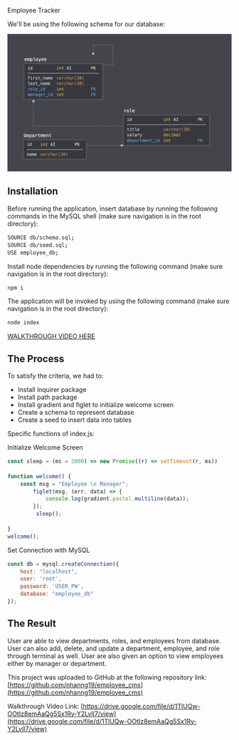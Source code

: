 Employee Tracker

We'll be using the following schema for our database:

![](./img/data.png)

## Installation

Before running the application, insert database by running the following commands in the MySQL shell (make sure navigation is in the root directory):

```bash
SOURCE db/schema.sql;
SOURCE db/seed.sql;
USE employee_db;
```

Install node dependencies by running the following command (make sure navigation is in the root directory):

```bash
npm i
```

The application will be invoked by using the following command (make sure navigation is in the root directory):

```bash
node index
```

[WALKTHROUGH VIDEO HERE](https://drive.google.com/file/d/1TlUQw-OOtIz8emAaQg5Sx1Ry-Y2LvlI7/view)

## The Process
To satisfy the criteria, we had to:
- Install inquirer package
- Install path package
- Install gradient and figlet to initialize welcome screen
- Create a schema to represent database
- Create a seed to insert data into tables

Specific functions of index.js:

Initialize Welcome Screen
```javascript
const sleep = (ms = 2000) => new Promise((r) => setTimeout(r, ms))

function welcome() {
    const msg = "Employee \n Manager";
        figlet(msg, (err, data) => {
            console.log(gradient.pastel.multiline(data));
        });
         sleep();

}
welcome();
```

Set Connection with MySQL
```javascript
const db = mysql.createConnection({
    host: "localhost",
    user: 'root',
    password: 'USER_PW',
    database: "employee_db"
});
```

## The Result
User are able to view departments, roles, and employees from database. User can also add, delete, and update a department, employee, and role through terminal as well. User are also given an option to view employees either by manager or department. 

This project was uploaded to GitHub at the following repository link:
[https://github.com/nhanng19/employee_cms](https://github.com/nhanng19/employee_cms)

Walkthrough Video Link:
[https://drive.google.com/file/d/1TlUQw-OOtIz8emAaQg5Sx1Ry-Y2LvlI7/view](https://drive.google.com/file/d/1TlUQw-OOtIz8emAaQg5Sx1Ry-Y2LvlI7/view)

